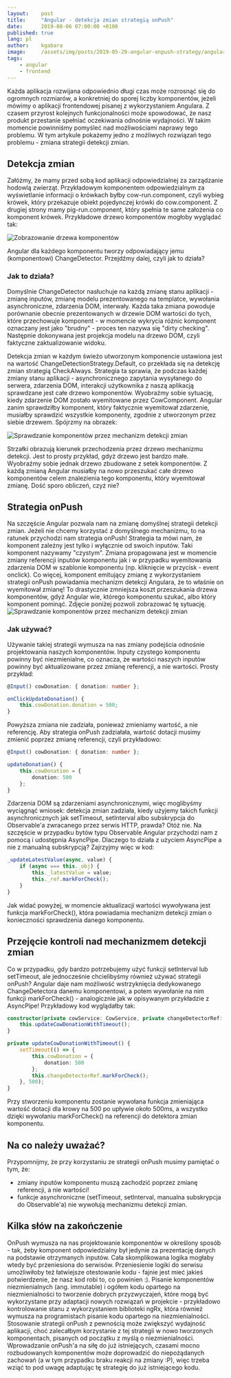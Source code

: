 ```yaml
---
layout:    post
title:     "Angular - detekcja zmian strategią onPush"
date:      2019-08-06 07:00:00 +0100
published: true
lang: pl
author:    kgabara
image:     /assets/img/posts/2019-05-29-angular-onpush-strategy/angular-onpush.webp
tags:
    - angular
    - frontend
---
```

Każda aplikacja rozwijana odpowiednio długi czas może rozrosnąć się do ogromnych rozmiarów, a konkretniej do sporej liczby komponentów, jeżeli mówimy o aplikacji frontendowej pisanej z wykorzystaniem Angulara. Z czasem przyrost kolejnych funkcjonalności może spowodować, że nasz produkt przestanie spełniać oczekiwania odnośnie wydajności. W takim momencie powinniśmy pomyśleć nad możliwościami naprawy tego problemu. W tym artykule pokażemy jedno z możliwych rozwiązań tego problemu - zmiana strategii detekcji zmian.


## Detekcja zmian

Załóżmy, że mamy przed sobą kod aplikacji odpowiedzialnej za zarządzanie hodowlą zwierząt. Przykładowym komponentem odpowiedzialnym za wyświetlanie informacji o krówkach byłby cow-run.component, czyli wybieg krówek, który przekazuje obiekt pojedynczej krówki do cow.component. Z drugiej strony mamy pig-run.component, który spełnia te same założenia co komponent krówek. Przykładowe drzewo komponentów mogłoby wyglądać tak:

<img alt="Zobrazowanie drzewa komponentów" src="/assets/img/posts/2019-05-29-angular-onpush-strategy/components.png" />

Angular dla każdego komponentu tworzy odpowiadający jemu (komponentowi) ChangeDetector. Przejdźmy dalej, czyli jak to działa?

### Jak to działa?
Domyślnie ChangeDetector nasłuchuje na każdą zmianę stanu aplikacji - zmianę inputów, zmianę modelu prezentowanego na templatce, wywołania asynchroniczne, zdarzenia DOM, interwały. Każda taka zmiana powoduje porównanie obecnie prezentowanych w drzewie DOM wartości do tych, które przechowuje komponent - w momencie wykrycia różnic komponent oznaczany jest jako "brudny" - proces ten nazywa się "dirty checking". Następnie dokonywana jest projekcja modelu na drzewo DOM, czyli faktyczne zaktualizowanie widoku.


Detekcja zmian w każdym świeżo utworzonym komponencie ustawiona jest na wartość ChangeDetectionStrategy.Default, co przekłada się na detekcję zmian strategią CheckAlways. Strategia ta sprawia, że podczas każdej zmiany stanu aplikacji - asynchronicznego zapytania wysyłanego do serwera, zdarzenia DOM, interakcji użytkownika z naszą aplikacją sprawdzane jest całe drzewo komponentów. Wyobraźmy sobie sytuację, kiedy zdarzenie DOM zostało wyemitowane przez CowComponent. Angular zanim sprawdziłby komponent, który faktycznie wyemitował zdarzenie, musiałby sprawdzić wszystkie komponenty, zgodnie z utworzonym przez siebie drzewem. Spójrzmy na obrazek:

<img alt="Sprawdzanie komponentów przez mechanizm detekcji zmian" src="/assets/img/posts/2019-05-29-angular-onpush-strategy/change-detection.png" />

Strzałki obrazują kierunek przechodzenia przez drzewo mechanizmu detekcji. Jest to prosty przykład, gdyż drzewo jest bardzo małe. Wyobraźmy sobie jednak drzewo zbudowane z setek komponentów. Z każdą zmianą Angular musiałby na nowo przeszukać całe drzewo komponentów celem znalezienia tego komponentu, który wyemitował zmianę. Dość sporo obliczeń, czyż nie?

## Strategia onPush
Na szczęście Angular pozwala nam na zmianę domyślnej strategii detekcji zmian. Jeżeli nie chcemy korzystać z domyślnego mechanizmu, to na ratunek przychodzi nam strategia onPush! Strategia ta mówi nam, że komponent zależny jest tylko i wyłącznie od swoich inputów. Taki komponent nazywamy "czystym". Zmiana propagowana jest w momencie zmiany referencji inputów komponentu jak i w przypadku wyemitowania zdarzenia DOM w szablonie komponentu (np. kliknięcie w przycisk - event onclick). Co więcej, komponent emitujący zmianę z wykorzystaniem strategii onPush powiadamia mechanizm detekcji Angulara, że to właśnie on wyemitował zmianę! To drastycznie zmniejsza koszt przeszukania drzewa komponentów, gdyż Angular wie, którego komponentu szukać, albo który komponent pominąć. Zdjęcie poniżej pozwoli zobrazować tę sytuację.
<img alt="Sprawdzanie komponentów przez mechanizm detekcji zmian" src="/assets/img/posts/2019-05-29-angular-onpush-strategy/onpush-detection.png" />

### Jak używać?
Używanie takiej strategii wymusza na nas zmiany podejścia odnośnie projektowania naszych komponentów. Inputy czystego komponentu powinny być niezmienialne, co oznacza, że wartości naszych inputów powinny być aktualizowane przez zmianę referencji, a nie wartości. Prosty przykład:
```typescript
@Input() cowDonation: { donation: number };

onClickUpdateDonation() {
    this.cowDonation.donation = 500;
}

```
Powyższa zmiana nie zadziała, ponieważ zmieniamy wartość, a nie referencję. Aby strategia onPush zadziałała, wartość dotacji musimy zmienić poprzez zmianę referencji, czyli przykładowo:
```typescript
@Input() cowDonation: { donation: number };

updateDonation() {
    this.cowDonation = {
        donation: 500
    };
}
```
Zdarzenia DOM są zdarzeniami asynchronicznymi, więc moglibyśmy wyciągnąć wniosek: detekcja zmian zadziała, kiedy użyjemy takich funkcji asynchronicznych jak setTimeout, setInterval albo subskrypcja do Observable'a zwracanego przez serwis HTTP, prawda? Otóż nie. Na szczęście w przypadku bytów typu Observable Angular przychodzi nam z pomocą i udostępnia AsyncPipe. Dlaczego to działa z użyciem AsyncPipe a nie z manualną subskrypcją? Zajrzyjmy więc w kod:
```typescript
_updateLatestValue(async, value) {
    if (async === this._obj) {
        this._latestValue = value;
        this._ref.markForCheck();
    }
}
```
Jak widać powyżej, w momencie aktualizacji wartości wywoływana jest funkcja markForCheck(), która powiadamia mechanizm detekcji zmian o konieczności sprawdzenia danego komponentu.

## Przejęcie kontroli nad mechanizmem detekcji zmian
Co w przypadku, gdy bardzo potrzebujemy użyć funkcji setInterval lub setTimeout, ale jednocześnie chcielibyśmy również używać strategii onPush? Angular daje nam możliwość wstrzyknięcia dedykowanego ChangeDetectora danemu komponentowi, a potem wywołanie na nim funkcji markForCheck() - analogicznie jak w opisywanym przykładzie z AsyncPipe!
Przykładowy kod wyglądałby tak:

```typescript
constructor(private cowService: CowService, private changeDetectorRef: ChangeDetectorRef) {
    this.updateCowDonationWithTimeout();
}

private updateCowDonationWithTimeout() {
    setTimeout(() => {
        this.cowDonation = {
            donation: 500
        };
        this.changeDetectorRef.markForCheck();
    }, 500);
}
```
Przy stworzeniu komponentu zostanie wywołana funkcja zmieniająca wartość dotacji dla krowy na 500 po upływie około 500ms, a wszystko dzięki wywołaniu markForCheck() na referencji do detektora zmian komponentu.

## Na co należy uważać?
Przypomnijmy, że przy korzystaniu ze strategii onPush musimy pamiętać o tym, że:
- zmiany inputów komponentu muszą zachodzić poprzez zmianę referencji, a nie wartości!
- funkcje asynchroniczne (setTimeout, setInterval, manualna subskrypcja do Observable'a) nie wywołują mechanizmu detekcji zmian.

## Kilka słów na zakończenie 
OnPush wymusza na nas projektowanie komponentów w określony sposób - tak, żeby komponent odpowiedzialny był jedynie za prezentację danych na podstawie otrzymanych inputów. Cała skomplikowana logika mogłaby wtedy być przeniesiona do serwisów. Przeniesienie logiki do serwisu umożliwiłoby też łatwiejsze otestowanie kodu - fajnie jest mieć jakieś potwierdzenie, że nasz kod robi to, co powinien :). Pisanie komponentów niezmienialnych (ang. immutable) i ogółem kodu opartego na niezmienialności to tworzenie dobrych przyzwyczajeń, które mogą być wykorzystane przy adaptacji nowych rozwiązań w projekcie - przykładowo kontrolowanie stanu z wykorzystaniem biblioteki ngRx, która również wymusza na programistach pisanie kodu opartego na niezmienialności. Stosowanie strategii onPush z pewnością może zwiększyć wydajność aplikacji, choć zalecałbym korzystanie z tej strategii w nowo tworzonych komponentach, pisanych od początku z myślą o niezmienialności. Wprowadzanie onPush'a na siłę do już istniejących, czasami mocno rozbudowanych komponentów może doprowadzić do niepożądanych zachowań (a w tym przypadku braku reakcji na zmiany :P), więc trzeba wziąć to pod uwagę adaptując tę strategię do już istniejącego kodu.
